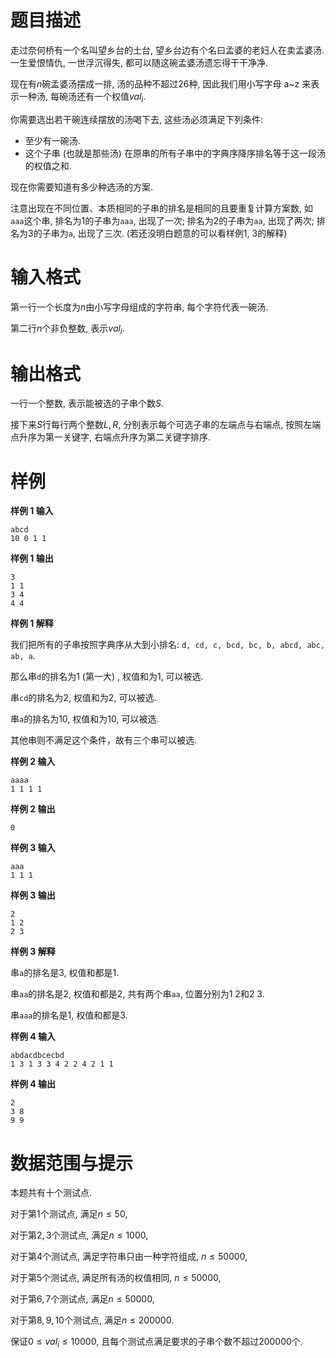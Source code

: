 
# 题目描述

走过奈何桥有一个名叫望乡台的土台, 望乡台边有个名曰孟婆的老妇人在卖孟婆汤. 一生爱恨情仇, 一世浮沉得失, 都可以随这碗孟婆汤遗忘得干干净净.

现在有$n$碗孟婆汤摆成一排, 汤的品种不超过$26$种, 因此我们用小写字母 a~z 来表示一种汤, 每碗汤还有一个权值$val_i$.

你需要选出若干碗连续摆放的汤喝下去, 这些汤必须满足下列条件:

- 至少有一碗汤.
- 这个子串 (也就是那些汤) 在原串的所有子串中的字典序降序排名等于这一段汤的权值之和.

现在你需要知道有多少种选汤的方案.

注意出现在不同位置、本质相同的子串的排名是相同的且要重复计算方案数, 如`aaa`这个串, 排名为$1$的子串为`aaa`, 出现了一次; 排名为$2$的子串为`aa`, 出现了两次; 排名为$3$的子串为`a`, 出现了三次. (若还没明白题意的可以看样例1, 3的解释)

# 输入格式

第一行一个长度为$n$由小写字母组成的字符串, 每个字符代表一碗汤.

第二行$n$个非负整数, 表示$val_i$.

# 输出格式

一行一个整数, 表示能被选的子串个数$S$.

接下来$S$行每行两个整数$L, R$, 分别表示每个可选子串的左端点与右端点, 按照左端点升序为第一关键字, 右端点升序为第二关键字排序.

# 样例

**样例 1 输入**
```
abcd
10 0 1 1
```

**样例 1 输出**
```
3
1 1
3 4
4 4
```

**样例 1 解释**

我们把所有的子串按照字典序从大到小排名: `d, cd, c, bcd, bc, b, abcd, abc, ab, a`.

那么串`d`的排名为$1$ (第一大) , 权值和为$1$, 可以被选.

串`cd`的排名为$2$, 权值和为$2$, 可以被选.

串`a`的排名为$10$, 权值和为$10$, 可以被选.

其他串则不满足这个条件，故有三个串可以被选.

**样例 2 输入**
```
aaaa
1 1 1 1
```

**样例 2 输出**
```
0
```

**样例 3 输入**
```
aaa
1 1 1
```

**样例 3 输出**
```
2
1 2
2 3
```

**样例 3 解释**

串`a`的排名是$3$, 权值和都是$1$.

串`aa`的排名是$2$, 权值和都是$2$, 共有两个串`aa`, 位置分别为$1 \ 2$和$2 \ 3$.

串`aaa`的排名是$1$, 权值和都是$3$.

**样例 4 输入**
```
abdacdbcecbd
1 3 1 3 3 4 2 2 4 2 1 1
```

**样例 4 输出**
```
2
3 8
9 9
```

# 数据范围与提示

本题共有十个测试点.

对于第$1$个测试点, 满足$n \leq 50$,

对于第$2, 3$个测试点, 满足$n \leq 1000$,

对于第$4$个测试点, 满足字符串只由一种字符组成, $n \leq 50000$,

对于第$5$个测试点, 满足所有汤的权值相同, $n \leq 50000$,

对于第$6, 7$个测试点, 满足$n \leq 50000$,

对于第$8, 9, 10$个测试点, 满足$n \leq 200000$.

保证$0 \leq val_i \leq 10000$, 且每个测试点满足要求的子串个数不超过$200000$个.

<!--出题人：thkkk & shinetism-—->

来源：HNOI 2018 省队集训 Day 5 T3

